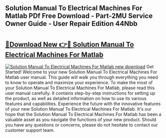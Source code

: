 ## Solution Manual To Electrical Machines For Matlab PDf Free Download - Part-2MU Service Owner Guide - User Repair Edition 44Nbb

# <h2><a href="http://bc77051.oget.top/?id=Solution+Manual+To+Electrical+Machines+For+Matlab">🔗Download New 👉🔴 Solution Manual To Electrical Machines For Matlab</a></h2>

[![Solution Manual To Electrical Machines For Matlab new download](https://i.imgur.com/5g1atiW.png)](http://bc77051.oget.top/?id=Solution+Manual+To+Electrical+Machines+For+Matlab)
Get Started! Welcome to your new Solution Manual To Electrical Machines For Matlab user manual. This guide will walk you through everything you need to know to operate and maximize your experience. To make the most of your Solution Manual To Electrical Machines For Matlab, please read this user manual carefully. It contains step-by-step instructions for setting up the product, as well as detailed information on how to use its various features and capabilities. Experience the future with the innovative features of your new Solution Manual To Electrical Machines For Matlab. It's our hope that the Solution Manual To Electrical Machines For Matlab has been a valuable asset as you navigate the functions of your new product. Should you have any questions or concerns, please do not hesitate to contact our customer support team.
